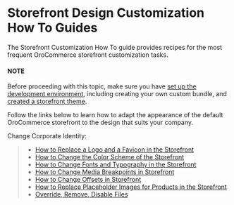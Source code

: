 <a id="storefront-customization-guide"></a>

# Storefront Design Customization How To Guides

The Storefront Customization How To guide provides recipes for the most frequent OroCommerce storefront customization tasks.

#### NOTE
Before proceeding with this topic, make sure you have [set up the development environment](../../../backend/setup/dev-environment/index.md#dev-guide-development-practice-setup-dev-env),
including creating your own custom bundle, and [created a storefront theme](../theming.md#dev-doc-frontend-layouts-theming-definition).

Follow the links below to learn how to adapt the appearance of the default OroCommerce storefront to the design that suits your company.

Change Corporate Identity:

> * [How to Replace a Logo and a Favicon in the Storefront](how-to-replace-the-logo.md)
> * [How to Change the Color Scheme of the Storefront](how-to-change-color-scheme.md)
> * [How to Change Fonts and Typography in the Storefront](how-to-change-fonts.md)
> * [How to Change Media Breakpoints in Storefront](how-to-change-media-breakpoints.md)
> * [How to Change Offsets in Storefront](how-to-change-offsets.md)
> * [How to Replace Placeholder Images for Products in the Storefront](how-to-replace-product-images-placeholders.md)
> * [Override, Remove, Disable Files](how-to-override-remove-files.md)
